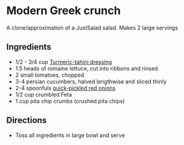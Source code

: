 # Modern Greek crunch
A clone/approximation of a JustSalad salad. Makes 2 large servings

## Ingredients
* 1/2 - 3/4 cup [Turmeric-tahini dressing](../condiments-sauces-toppings/turmeric-tahini-dressing.html)
* 1.5 heads of romaine lettuce, cut into ribbons and rinsed
* 2 small tomatoes, chopped
* 3-4 persian cucumbers, halved lengthwise and sliced thinly
* 2-4 spoonfuls [quick-pickled red onions](../cured-pickled/quick-pickled-red-onions.html)
* 1/2 cup crumbled Feta
* 1 cup pita chip crumbs (crushed pita chips)

## Directions
* Toss all ingredients in large bowl and serve
